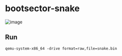 # bootsector-snake

![image](https://user-images.githubusercontent.com/23309033/234036727-60b5f6c9-311c-4e63-af09-8e6e061e6583.png)


## Run
`qemu-system-x86_64 -drive format=raw,file=snake.bin`
